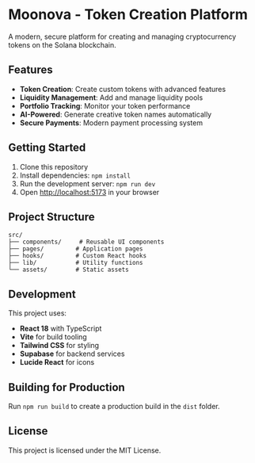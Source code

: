 # Moonova - Token Creation Platform

A modern, secure platform for creating and managing cryptocurrency tokens on the Solana blockchain.

## Features

- **Token Creation**: Create custom tokens with advanced features
- **Liquidity Management**: Add and manage liquidity pools
- **Portfolio Tracking**: Monitor your token performance
- **AI-Powered**: Generate creative token names automatically
- **Secure Payments**: Modern payment processing system

## Getting Started

1. Clone this repository
2. Install dependencies: `npm install`
3. Run the development server: `npm run dev`
4. Open [http://localhost:5173](http://localhost:5173) in your browser

## Project Structure

```
src/
├── components/     # Reusable UI components
├── pages/         # Application pages
├── hooks/         # Custom React hooks
├── lib/           # Utility functions
└── assets/        # Static assets
```

## Development

This project uses:
- **React 18** with TypeScript
- **Vite** for build tooling
- **Tailwind CSS** for styling
- **Supabase** for backend services
- **Lucide React** for icons

## Building for Production

Run `npm run build` to create a production build in the `dist` folder.

## License

This project is licensed under the MIT License.